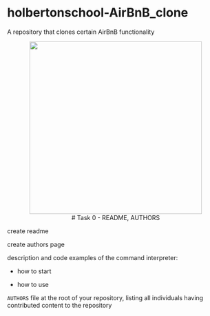 # holbertonschool-AirBnB_clone
A repository that clones certain AirBnB functionality

<p align="center">

  <img src="https://stack.com.au/wp-content/uploads/2016/12/howard.jpg" width="400\"/>

<br>
# Task 0 - README, AUTHORS

create readme

create authors page

description and code examples of the command interpreter:

* how to start

* how to use

`AUTHORS` file at the root of your repository, listing all individuals having contributed content to the repository


